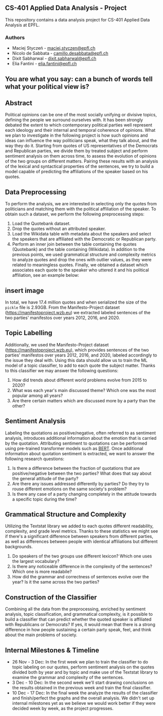 ## CS-401 Applied Data Analysis - Project
This repository contains a data analysis project for CS-401 Applied Data Analysis at EPFL.

### Authors
- Maciej Styczeń - maciej.styczen@epfl.ch
- Nicolo de Sabbata - camillo.desabbata@epfl.ch
- Dixit Sabharwal - dixit.sabharwal@epfl.ch
- Elia Fantini - elia.fantini@epfl.ch

## You are what you say: can a bunch of words tell what your political view is?

## Abstract
Political opinions can be one of the most socially unifying or divisive topics, defining the people we surround ourselves with.
It has been strongly debated the extent to which contemporary political parties well represent each ideology and their internal
and temporal coherence of opinions. What we plan to investigate in the following project is how such opinions and ideas can
influence the way politicians speak, what they talk about, and the way they do it.
Starting from quotes of US representatives of the Democrats and Republican parties, we divide them by treated subject and perform 
sentiment analysis on them across time, to assess the evolution of opinions of the two groups on different matters. Pairing these
results with an analysis of the lexical and syntactical properties of the sentences, we try to build a model capable of predicting
the affiliations of the speaker based on his quotes.

## Data Preprocessing 
To perform the analysis, we are interested in selecting only the quotes from politicians and matching them with the political 
affiliation of the speaker. To obtain such a dataset, we perform the following preprocessing steps:
1. Load the Quotebank dataset.
2. Drop the quotes without an attributed speaker.
3. Load the Wikidata table with metadata about the speakers and select the speakers that are affiliated with the Democratic or Republican party.
4. Perform an inner join between the table containing the quotes (Quotebank) and the table containing (Wikidata).
In addition to the previous points, we used grammatical structure and complexity metrics to analyze quotes and drop the ones with
outlier values, as they were related to meaningless quotes.
Finally, we obtained a dataset which associates each quote to the speaker who uttered it and his political affiliation, see an
example below:
## insert image
In total, we have 17.4 million quotes and when serialized the size of the `pickle` file is 2.93GB. From the Manifesto-Project
dataset (https://manifestoproject.wzb.eu) we extracted labeled sentences of the two parties' manifestos over years 2012, 2016, and 2020. 

## Topic Labelling 
Additionally, we used the Manifesto-Project dataset (https://manifestoproject.wzb.eu), which provides sentences of the two parties'
manifestos over years 2012, 2016, and 2020, labeled accordingly to the issue they deal with. Using this data should allow us to train the ML
model of a topic classifier, to add to each quote the subject matter. Thanks to this classifier we may answer the following questions:
1. How did trends about different world problems evolve from 2015 to 2020?
2. What was each year's main discussed theme? Which one was the most popular among all years? 
3. Are there certain matters which are discussed more by a party than the other? 

## Sentiment Analysis
Labeling the quotations as positive/negative, often referred to as sentiment analysis, introduces additional information about the emotion
that is carried by the quotation. 
Attributing sentiment to quotations can be performed using pre-trained transformer models such as [BERT](https://arxiv.org/abs/1810.04805).
Once additional information about quotation sentiment is extracted, we want to answer the following research questions:
1. Is there a difference between the fraction of quotations that are positive/negative between the two parties? What does that say about the
general attitude of the party?
2. Are there any issues addressed differently by parties? Do they try to rouse different emotions on the same society's problem?
3. Is there any case of a party changing completely in the attitude towards a specific topic during the time?

## Grammatical Structure and Complexity 
Utilizing the Textstat library we added to each quotes different readability, complexity, and grade level metrics. Thanks to these statistics
we might see if there's a  significant difference between speakers from different parties, as well as differences between people with identical
affiliations but different backgrounds.
1. Do speakers of the two groups use different lexicon? Which one uses the largest vocabulary? 
2. Is there any noticeable difference in the complexity of the sentences? Which one is more readabile?  
3. How did the grammar and correctness of sentences evolve over the year? Is it the same across the two parties?

## Construction of the Classifier 
Combining all the data from the preprocessing, enriched by sentiment analysis, topic classification, and grammatical complexity, is it possible
to build a classifier that can predict whether the quoted speaker is affiliated with Republicans or Democrats? If yes, it would mean that there
is a strong difference in how people sustaining a certain party speak, feel, and think about the main problems of society.

## Internal Milestones & Timeline
* 26 Nov - 3 Dec: In the first week we plan to train the classifier to do topic labeling on our quotes, perform sentiment analysis on the quotes
divided both by year and by topic and make use of the Textstat library to examine the grammar and complexity of the sentences.
* 3 Dec - 10 Dec: In the second week we'll start drawing conclusions on the results obtained in the previous week and train the final classifier.
* 10 Dec - 17 Dec: In the final week the analyze the results of the classifier and finish/perfect the graphs and the overall analysis. 
We didn't set up internal milestones yet as we believe we would work better if they were decided week by week, as the project progresses.

